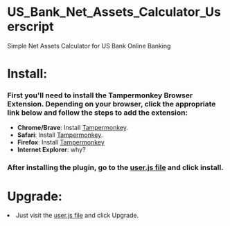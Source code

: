 # US_Bank_Net_Assets_Calculator_Userscript
Simple Net Assets Calculator for US Bank Online Banking

<h1>Install:</h1>
<h3>First you'll need to install the Tampermonkey Browser Extension. Depending on your browser, click the appropriate link below and follow the steps to add the extension:</h3>

<ul>
<li><b>Chrome/Brave</b>: Install <a href="https://chrome.google.com/webstore/detail/dhdgffkkebhmkfjojejmpbldmpobfkfo">Tampermonkey</a>.</li>
<li><b>Safari</b>: Install <a href="https://tampermonkey.net/?ext=dhdg&browser=safari">Tampermonkey</a>.</li>
<li><b>Firefox</b>: Install <a href="https://addons.mozilla.org/en-US/firefox/addon/tampermonkey/">Tampermonkey</a></li>
<li><b>Internet Explorer</b>: why?</li>
</ul>
<h3>After installing the plugin, go to the <a href="https://github.com/frankamedic/US_Bank_Net_Assets_Calculator_Userscript/raw/refs/heads/main/USB_Net_Assets_Calc.user.js">user.js file</a> and click install.</h3>

<h1>Upgrade:</h1>
<li>Just visit the <a href="https://github.com/frankamedic/US_Bank_Net_Assets_Calculator_Userscript/raw/refs/heads/main/USB_Net_Assets_Calc.user.js">user.js file</a> and click Upgrade.</li>

